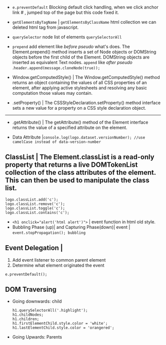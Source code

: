 - `e.preventDefault` Blocking default click handling, when we click anchor link # , jumped top of the page but this code fixed it.
- `getElementsByTagName` | `getElementsByClassName` html collection we can deleted html tag from javascript.
- `querySelector` node list of elements `querySelectorAll`
- `prepend` add element like _before pseudo_ what's does. The Element.prepend() method inserts a set of Node objects or DOMString objects before the first child of the Element. DOMString objects are inserted as equivalent Text nodes. `append` like _after pseudo_ .`header.append(message.cloneNode(true));`

- Window.getComputedStyle() | The Window.getComputedStyle() method returns an object containing the values of all CSS properties of an element, after applying active stylesheets and resolving any basic computation those values may contain.
- .setProperty() | The CSSStyleDeclaration.setProperty() method interface sets a new value for a property on a CSS style declaration object.

---

- .getAttribute() | The getAttribute() method of the Element interface returns the value of a specified attribute on the element.

- Data Attribute |`console.log(logo.dataset.versionNumber); //use camelCase instead of data-version-number`

## ClassList | The Element.classList is a read-only property that returns a live DOMTokenList collection of the class attributes of the element. This can then be used to manipulate the class list.

```
logo.classList.add('c');
logo.classList.remove('c');
logo.classList.toggle('c');
logo.classList.contains('c');
```

- `<h1 onclick="alert('html alert')">` | event function in html old style.
- Bubbling Phase (up)| and Capturing Phase(down)| event | `event.stopPropagation(); bubbling`

## Event Delegation |

1. Add event listener to common parent element
2. Determine what element originated the event

`e.preventDefault();`

## DOM Traversing

- Going downwards: child
  ```
  h1.querySelectorAll('.highlight');
  h1.childNodes;
  h1.children;
  h1.firstElementChild.style.color = 'white';
  h1.lastElementChild.style.color = 'orangered';
  ```
- Going Upwards: Parents
